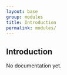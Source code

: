 ```yaml
---
layout: base
group: modules
title: Introduction
permalink: modules/
---
```


## Introduction

<p class="hint hint--error">No documentation yet.</p>